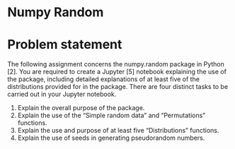 # Numpy Random
# Problem statement

The following assignment concerns the numpy.random package in Python [2]. You are
required to create a Jupyter [5] notebook explaining the use of the package, including
detailed explanations of at least five of the distributions provided for in the package.
There are four distinct tasks to be carried out in your Jupyter notebook.


1. Explain the overall purpose of the package.
2. Explain the use of the “Simple random data” and “Permutations” functions.
3. Explain the use and purpose of at least five “Distributions” functions.
4. Explain the use of seeds in generating pseudorandom numbers.
